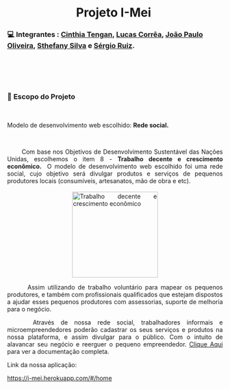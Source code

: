 <h1 style="text-align: center;"><strong>Projeto I-Mei&nbsp;</strong></h1>
<h3><strong>💻 </strong><strong>Integrantes : <a href="https://github.com/cinthiatengan" target="_blank">Cinthia Tengan</a>, <a href="https://github.com/CorreaArams" target="_blank">Lucas Corr&ecirc;a</a>, <a href="https://github.com/JoaoPauloO" target="_blank">Jo&atilde;o Paulo Oliveira</a>, <a href="https://github.com/sthefany0011" target="_blank">Sthefany Silva</a> e <a href="https://github.com/ruizseh" target="_blank">S&eacute;rgio Ruiz</a>.</strong></h3>
<p>&nbsp;</p>
<h3><strong>&nbsp;</strong></h3>
<h3><strong>🎯 </strong><strong>Escopo do Projeto</strong></h3>
<p>&nbsp;</p>
<p><span style="font-weight: 400;">Modelo de desenvolvimento web escolhido: <strong>Rede social.</strong></span></p>
<p>&nbsp;</p>
<p style="text-align: justify;"><span style="font-weight: 400;">&nbsp; &nbsp; &nbsp; &nbsp;Com base nos Objetivos de Desenvolvimento Sustent&aacute;vel das Na&ccedil;&otilde;es Unidas, escolhemos o item 8 - </span><strong>Trabalho decente e crescimento econ&ocirc;mico. </strong><span style="font-weight: 400;">&nbsp;O modelo de desenvolvimento web escolhido foi uma rede social, cujo objetivo ser&aacute; divulgar produtos e servi&ccedil;os de pequenos produtores locais (consum&iacute;veis, artesanatos, m&atilde;o de obra e etc).&nbsp;</span>&nbsp; <br /><br /><img style="display: block; margin-left: auto; margin-right: auto;" src="https://portal.trt12.jus.br/sites/default/files/inline-images/8%20ods.png" alt="Trabalho decente e crescimento econ&ocirc;mico" width="200" height="200" /></p>
<p style="text-align: justify;"><span style="font-weight: 400;">&nbsp; &nbsp; &nbsp; &nbsp;Assim utilizando de trabalho volunt&aacute;rio para mapear os pequenos produtores, e tamb&eacute;m com profissionais qualificados que estejam dispostos a ajudar esses pequenos produtores com assessorias, suporte de melhoria para o neg&oacute;cio.&nbsp;&nbsp;&nbsp;</span></p>
<p style="text-align: justify;"><span style="font-weight: 400;">&nbsp; &nbsp; Atrav&eacute;s de nossa rede social, trabalhadores informais e microempreendedores poder&atilde;o cadastrar os seus servi&ccedil;os e produtos na nossa plataforma, e assim divulgar para o p&uacute;blico. Com o intuito de alavancar seu neg&oacute;cio e reerguer o pequeno empreendedor. <a href="https://github.com/sthefany0011/I-mei/tree/master/Documenta%C3%A7%C3%A3o" target="_blank">Clique Aqui</a> para ver a documentação completa.
  
  Link da nossa aplicação:
  
  
  
  <a href="https://i-mei.herokuapp.com/#/home" target="_blank">https://i-mei.herokuapp.com/#/home</a>
  
